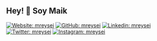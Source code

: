 ## Hey! 👋 Soy Maik

[![Website: mreysei](https://img.shields.io/badge/-mreysei.dev-589bbb?style=flat-square&label=Página%20Web&logoColor=white&link=https://www.mreysei.dev/)](https://www.mreysei.dev/)
[![GitHub: mreysei](https://img.shields.io/github/followers/mreysei?color=%2324292e&label=S%C3%ADgueme&logo=Github&logoColor=white&style=flat-square)](https://github.com/mreysei) 
[![Linkedin: mreysei](https://img.shields.io/badge/-~220-2977c9?style=flat-square&logo=Linkedin&logoColor=white&label=Conectemos&link=https://www.linkedin.com/in/mreysei/)](https://www.linkedin.com/in/mreysei/)
[![Twitter: mreysei](https://img.shields.io/twitter/follow/mreysei?color=%231da1f2&label=S%C3%ADgueme&logo=Twitter&logoColor=white&style=flat-square)](https://twitter.com/mreysei) 
[![Instagram: mreysei](https://img.shields.io/badge/-~600-dd326e?style=flat-square&label=S%C3%ADgueme&logo=Instagram&logoColor=white&link=https://www.instagram.com/mreysei/)](https://www.instagram.com/mreysei/)

[comment]: <> (http://hits.dwyl.com/mreysei/mreysei.svg)
